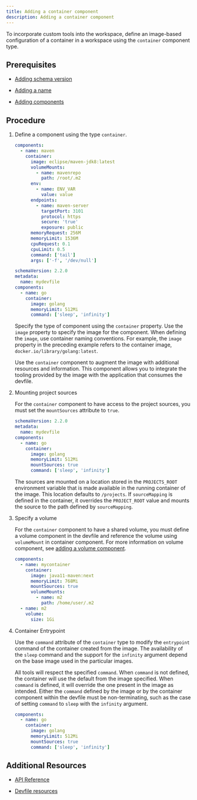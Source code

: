 ```yaml
---
title: Adding a container component
description: Adding a container component
---
```


To incorporate custom tools into the workspace, define an image-based
configuration of a container in a workspace using the `container` component type.

## Prerequisites

- [Adding schema version](./versions)

- [Adding a name](./metadata)

- [Adding components](./adding-components)

## Procedure

1. Define a component using the type `container`.

    ```yaml {% title="A container component" filename="devfile.yaml" %}
    components:
      - name: maven
        container:
          image: eclipse/maven-jdk8:latest
          volumeMounts:
            - name: mavenrepo
              path: /root/.m2
          env:
            - name: ENV_VAR
              value: value
          endpoints:
            - name: maven-server
              targetPort: 3101
              protocol: https
              secure: 'true'
              exposure: public
          memoryRequest: 256M
          memoryLimit: 1536M
          cpuRequest: 0.1
          cpuLimit: 0.5
          command: ['tail']
          args: ['-f', '/dev/null']
    ```

    ```yaml {% title="A minimal container component" filename="devfile.yaml" %}
    schemaVersion: 2.2.0
    metadata:
      name: mydevfile
    components:
      - name: go
        container:
          image: golang
          memoryLimit: 512Mi
          command: ['sleep', 'infinity']
    ```

    Specify the type of component using the `container` property. Use
    the `image` property to specify the image for the component. When
    defining the `image`, use container naming conventions. For example,
    the `image` property in the preceding example refers to the
    container image, `docker.io/library/golang:latest`.

    Use the `container` component to augment the image with additional
    resources and information. This component allows you to integrate
    the tooling provided by the image with the application that consumes
    the devfile.

2. Mounting project sources

    For the `container` component to have access to the project sources,
    you must set the `mountSources` attribute to `true`.

    ```yaml {% filename="devfile.yaml" %}
    schemaVersion: 2.2.0
    metadata:
      name: mydevfile
    components:
      - name: go
        container:
          image: golang
          memoryLimit: 512Mi
          mountSources: true
          command: ['sleep', 'infinity']
    ```

    The sources are mounted on a location stored in the `PROJECTS_ROOT`
    environment variable that is made available in the running container
    of the image. This location defaults to `/projects`. If
    `sourceMapping` is defined in the container, it overrides the
    `PROJECT_ROOT` value and mounts the source to the path defined by
    `sourceMapping`.

3. Specify a volume

    For the `container` component to have a shared volume, you must
    define a volume component in the devfile and reference the volume
    using `volumeMount` in container component. For more information on
    volume component, see [adding a volume component](./adding-a-volume-component).

    ```yaml  {% filename="devfile.yaml" %}
    components:
      - name: mycontainer
        container:
          image: java11-maven:next
          memoryLimit: 768Mi
          mountSources: true
          volumeMounts:
            - name: m2
              path: /home/user/.m2
      - name: m2
        volume:
          size: 1Gi
    ```

4. Container Entrypoint

    Use the `command` attribute of the `container` type to modify the
    `entrypoint` command of the container created from the image. The
    availability of the `sleep` command and the support for the
    `infinity` argument depend on the base image used in the particular
    images.

    All tools will respect the specified `command`. When `command` 
    is not defined, the container will use the default from the 
    image specified. When `command` is defined, it will override 
    the one present in the image as intended. Either the 
    `command` defined by the image or by the container component 
    within the devfile must be non-terminating, such as the case 
    of setting `command` to `sleep` with the `infinity` argument.

    ```yaml {% filename="devfile.yaml" %}
    components:
      - name: go
        container:
          image: golang
          memoryLimit: 512Mi
          mountSources: true
          command: ['sleep', 'infinity']
    ```

## Additional Resources

- [API Reference](./devfile-schema)

- [Devfile resources](./resources)
